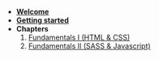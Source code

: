 - [__Welcome__](welcome.md)
- [__Getting started__](getting-started.md)
- __Chapters__
  1. [Fundamentals I (HTML & CSS)](fundamentals-1.md)
  2. [Fundamentals II (SASS & Javascript)](fundamentals-2.md)
